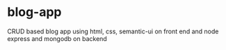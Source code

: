 # blog-app
CRUD based blog app using html, css, semantic-ui on front end and node express and mongodb on backend
